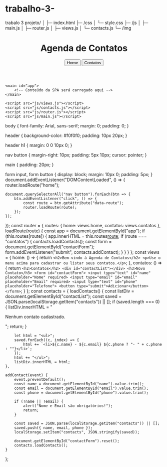 # trabalho-3-
trabalo 3
projeto/
│
├─ index.html
├─ /css
│   └─ style.css
├─ /js
│   ├─ main.js
│   ├─ router.js
│   ├─ views.js
│   └─ contacts.js
└─ /img
<!DOCTYPE html>
<html lang="pt-BR">
<head>
    <meta charset="UTF-8">
    <title>Agenda de Contatos</title>
    <link rel="stylesheet" href="css/style.css">
</head>
<body>
    <header>
        <h1>Agenda de Contatos</h1>
        <nav>
            <button data-route="home">Home</button>
            <button data-route="contatos">Contatos</button>
        </nav>
    </header>

    <main id="app">
        <!-- Conteúdo da SPA será carregado aqui -->
    </main>

    <script src="js/views.js"></script>
    <script src="js/contacts.js"></script>
    <script src="js/router.js"></script>
    <script src="js/main.js"></script>
</body>
</html>
body {
    font-family: Arial, sans-serif;
    margin: 0;
    padding: 0;
}

header {
    background-color: #f0f0f0;
    padding: 10px 20px;
}

header h1 {
    margin: 0 0 10px 0;
}

nav button {
    margin-right: 10px;
    padding: 5px 10px;
    cursor: pointer;
}

main {
    padding: 20px;
}

form input, form button {
    display: block;
    margin: 10px 0;
    padding: 5px;
}
document.addEventListener("DOMContentLoaded", () => {
    router.loadRoute("home");

    document.querySelectorAll("nav button").forEach(btn => {
        btn.addEventListener("click", () => {
            const route = btn.getAttribute("data-route");
            router.loadRoute(route);
        });
    });
});
const router = {
    routes: {
        home: views.home,
        contatos: views.contatos
    },
    loadRoute(route) {
        const app = document.getElementById("app");
        if (this.routes[route]) {
            app.innerHTML = this.routes[route]();
            if (route === "contatos") {
                contacts.loadContacts();
                const form = document.getElementById("contactForm");
                form.addEventListener("submit", contacts.addContact);
            }
        }
    }
};
const views = {
    home: () => {
        return `
            <h2>Bem-vindo à Agenda de Contatos</h2>
            <p>Use o menu acima para cadastrar ou listar seus contatos.</p>
        `;
    },
    contatos: () => {
        return `
            <h2>Contatos</h2>
            <div id="contactList"></div>
            <h3>Novo Contato</h3>
            <form id="contactForm">
                <input type="text" id="name" placeholder="Nome" required>
                <input type="email" id="email" placeholder="Email" required>
                <input type="text" id="phone" placeholder="Telefone">
                <button type="submit">Adicionar</button>
            </form>
        `;
    }
};
const contacts = {
    loadContacts() {
        const listDiv = document.getElementById("contactList");
        const saved = JSON.parse(localStorage.getItem("contacts")) || [];
        if (saved.length === 0) {
            listDiv.innerHTML = "<p>Nenhum contato cadastrado.</p>";
            return;
        }

        let html = "<ul>";
        saved.forEach((c, index) => {
            html += `<li>${c.name} - ${c.email} ${c.phone ? "- " + c.phone : ""}</li>`;
        });
        html += "</ul>";
        listDiv.innerHTML = html;
    },

    addContact(event) {
        event.preventDefault();
        const name = document.getElementById("name").value.trim();
        const email = document.getElementById("email").value.trim();
        const phone = document.getElementById("phone").value.trim();

        if (!name || !email) {
            alert("Nome e Email são obrigatórios!");
            return;
        }

        const saved = JSON.parse(localStorage.getItem("contacts")) || [];
        saved.push({ name, email, phone });
        localStorage.setItem("contacts", JSON.stringify(saved));

        document.getElementById("contactForm").reset();
        contacts.loadContacts();
    }
};
